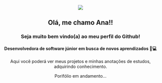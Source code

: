 <div align = "center">
  <img src = "https://user-images.githubusercontent.com/103705026/205535152-e54b2960-573f-42cf-b4b4-d12d13803c1d.png"/>
<h2>Olá, me chamo Ana!!</h1>


### Seja muito bem vindo(a) ao meu perfil do Github!
#### Desenvolvedora de software júnior em busca de novos aprendizados 🧠💻



Aqui você poderá ver meus projetos e minhas anotações de estudos, adquirindo conhecimento.

Porifólio em andamento...
</div>
